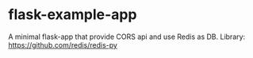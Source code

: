 # flask-example-app

A minimal flask-app that provide CORS api and use Redis as DB. 
Library: https://github.com/redis/redis-py

